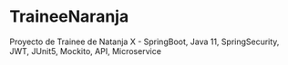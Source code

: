 # TraineeNaranja
Proyecto de Trainee de Natanja X - SpringBoot, Java 11, SpringSecurity, JWT, JUnit5, Mockito, API, Microservice
